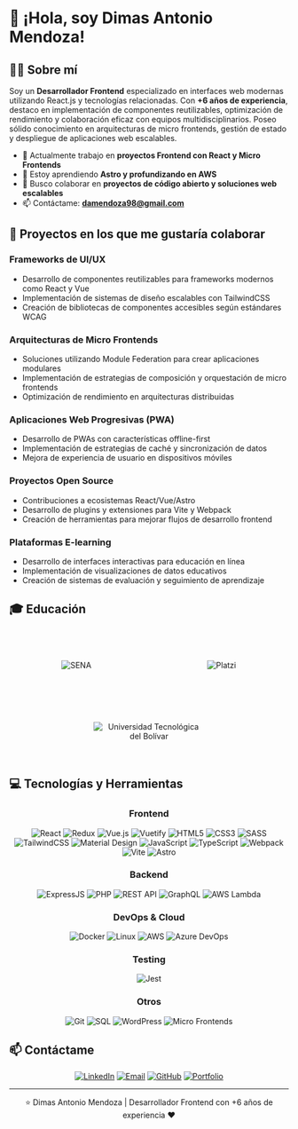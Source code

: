 # 👋 ¡Hola, soy Dimas Antonio Mendoza!
## 👨‍💻 Sobre mí

Soy un **Desarrollador Frontend** especializado en interfaces web modernas utilizando React.js y tecnologías relacionadas. Con **+6 años de experiencia**, destaco en implementación de componentes reutilizables, optimización de rendimiento y colaboración eficaz con equipos multidisciplinarios. Poseo sólido conocimiento en arquitecturas de micro frontends, gestión de estado y despliegue de aplicaciones web escalables.

- 🔭 Actualmente trabajo en **proyectos Frontend con React y Micro Frontends**
- 🌱 Estoy aprendiendo **Astro y profundizando en AWS**
- 👯 Busco colaborar en **proyectos de código abierto y soluciones web escalables**
- 📫 Contáctame: **damendoza98@gmail.com**

## 🚀 Proyectos en los que me gustaría colaborar

### Frameworks de UI/UX
- Desarrollo de componentes reutilizables para frameworks modernos como React y Vue
- Implementación de sistemas de diseño escalables con TailwindCSS
- Creación de bibliotecas de componentes accesibles según estándares WCAG

### Arquitecturas de Micro Frontends
- Soluciones utilizando Module Federation para crear aplicaciones modulares
- Implementación de estrategias de composición y orquestación de micro frontends
- Optimización de rendimiento en arquitecturas distribuidas

### Aplicaciones Web Progresivas (PWA)
- Desarrollo de PWAs con características offline-first
- Implementación de estrategias de caché y sincronización de datos
- Mejora de experiencia de usuario en dispositivos móviles

### Proyectos Open Source
- Contribuciones a ecosistemas React/Vue/Astro
- Desarrollo de plugins y extensiones para Vite y Webpack
- Creación de herramientas para mejorar flujos de desarrollo frontend

### Plataformas E-learning
- Desarrollo de interfaces interactivas para educación en línea
- Implementación de visualizaciones de datos educativos
- Creación de sistemas de evaluación y seguimiento de aprendizaje

## 🎓 Educación

<div align="center" style="display: flex; justify-content: space-around; align-items: center; flex-wrap: wrap; gap: 20px; margin: 30px 0;">
  <div style="width: 200px; height: 100px; display: flex; align-items: center; justify-content: center;">
    <img src="https://www.sena.edu.co/Style%20Library/alayout/images/logoSena.png" alt="SENA" style="max-width: 100%; max-height: 100%; object-fit: contain;" />
  </div>
  
  <div style="width: 200px; height: 100px; display: flex; align-items: center; justify-content: center;">
    <img src="https://upload.wikimedia.org/wikipedia/commons/thumb/9/95/LOGO-PLATZI-2023.svg/2560px-LOGO-PLATZI-2023.svg.png" alt="Platzi" style="max-width: 100%; max-height: 100%; object-fit: contain;" />
  </div>
  
  <div style="width: 200px; height: 100px; display: flex; align-items: center; justify-content: center;">
    <img src="https://upload.wikimedia.org/wikipedia/commons/b/b3/Universidad_Tecnol%C3%B3gica_de_Bol%C3%ADvar.png" alt="Universidad Tecnológica del Bolívar" style="max-width: 100%; max-height: 100%; object-fit: contain;" />
  </div>
</div>

## 💻 Tecnologías y Herramientas

<div align="center">

### Frontend
![React](https://img.shields.io/badge/-React-61DAFB?style=for-the-badge&logo=react&logoColor=black)
![Redux](https://img.shields.io/badge/-Redux-764ABC?style=for-the-badge&logo=redux&logoColor=white)
![Vue.js](https://img.shields.io/badge/-Vue.js-4FC08D?style=for-the-badge&logo=vue.js&logoColor=white)
![Vuetify](https://img.shields.io/badge/-Vuetify-1867C0?style=for-the-badge&logo=vuetify&logoColor=white)
![HTML5](https://img.shields.io/badge/-HTML5-E34F26?style=for-the-badge&logo=html5&logoColor=white)
![CSS3](https://img.shields.io/badge/-CSS3-1572B6?style=for-the-badge&logo=css3&logoColor=white)
![SASS](https://img.shields.io/badge/-SASS-CC6699?style=for-the-badge&logo=sass&logoColor=white)
![TailwindCSS](https://img.shields.io/badge/-TailwindCSS-38B2AC?style=for-the-badge&logo=tailwind-css&logoColor=white)
![Material Design](https://img.shields.io/badge/-Material_Design-757575?style=for-the-badge&logo=material-design&logoColor=white)
![JavaScript](https://img.shields.io/badge/-JavaScript-F7DF1E?style=for-the-badge&logo=javascript&logoColor=black)
![TypeScript](https://img.shields.io/badge/-TypeScript-3178C6?style=for-the-badge&logo=typescript&logoColor=white)
![Webpack](https://img.shields.io/badge/-Webpack-8DD6F9?style=for-the-badge&logo=webpack&logoColor=black)
![Vite](https://img.shields.io/badge/-Vite-646CFF?style=for-the-badge&logo=vite&logoColor=white)
![Astro](https://img.shields.io/badge/-Astro-FF5D01?style=for-the-badge&logo=astro&logoColor=white)

### Backend
![ExpressJS](https://img.shields.io/badge/-ExpressJS-000000?style=for-the-badge&logo=express&logoColor=white)
![PHP](https://img.shields.io/badge/-PHP-777BB4?style=for-the-badge&logo=php&logoColor=white)
![REST API](https://img.shields.io/badge/-REST_API-FF6C37?style=for-the-badge&logo=postman&logoColor=white)
![GraphQL](https://img.shields.io/badge/-GraphQL-E10098?style=for-the-badge&logo=graphql&logoColor=white)
![AWS Lambda](https://img.shields.io/badge/-AWS_Lambda-FF9900?style=for-the-badge&logo=amazon-aws&logoColor=white)

### DevOps & Cloud
![Docker](https://img.shields.io/badge/-Docker-2496ED?style=for-the-badge&logo=docker&logoColor=white)
![Linux](https://img.shields.io/badge/-Linux-FCC624?style=for-the-badge&logo=linux&logoColor=black)
![AWS](https://img.shields.io/badge/-AWS-232F3E?style=for-the-badge&logo=amazon-aws&logoColor=white)
![Azure DevOps](https://img.shields.io/badge/-Azure_DevOps-0078D7?style=for-the-badge&logo=azure-devops&logoColor=white)

### Testing
![Jest](https://img.shields.io/badge/-Jest-C21325?style=for-the-badge&logo=jest&logoColor=white)

### Otros
![Git](https://img.shields.io/badge/-Git-F05032?style=for-the-badge&logo=git&logoColor=white)
![SQL](https://img.shields.io/badge/-SQL-4479A1?style=for-the-badge&logo=mysql&logoColor=white)
![WordPress](https://img.shields.io/badge/-WordPress-21759B?style=for-the-badge&logo=wordpress&logoColor=white)
![Micro Frontends](https://img.shields.io/badge/-Micro_Frontends-3399FF?style=for-the-badge&logo=react&logoColor=white)

</div>

## 📫 Contáctame

<div align="center">
  
[![LinkedIn](https://img.shields.io/badge/-LinkedIn-0A66C2?style=for-the-badge&logo=linkedin&logoColor=white)](https://www.linkedin.com/in/dimas4dev/)
[![Email](https://img.shields.io/badge/-Email-D14836?style=for-the-badge&logo=gmail&logoColor=white)](mailto:damendoza98@gmail.com)
[![GitHub](https://img.shields.io/badge/-GitHub-181717?style=for-the-badge&logo=github&logoColor=white)](https://github.com/dimas4dev)
[![Portfolio](https://img.shields.io/badge/-Portfolio-000000?style=for-the-badge&logo=react&logoColor=white)](https://dimas4dev.com)

</div>

---

<div align="center">
  <p>⭐️ Dimas Antonio Mendoza | Desarrollador Frontend con +6 años de experiencia ❤️</p>
</div>
